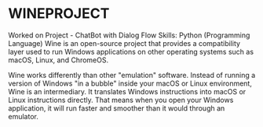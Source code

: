 # WINEPROJECT
Worked on Project - ChatBot with Dialog Flow
Skills: Python (Programming Language)
Wine is an open-source project that provides a compatibility layer used to run Windows applications on other operating systems such as macOS, Linux, and ChromeOS.

Wine works differently than other "emulation" software. Instead of running a version of Windows "in a bubble" inside your macOS or Linux environment, Wine is an intermediary. It translates Windows instructions into macOS or Linux instructions directly. That means when you open your Windows application, it will run faster and smoother than it would through an emulator.
